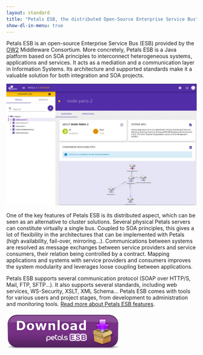 ```yaml
---
layout: standard
title: "Petals ESB, the distributed Open-Source Enterprise Service Bus"
show-dl-in-menu: true
---
```

Petals ESB is an open-source Enterprise Service Bus (ESB) provided by the [OW2](http://ow2.org) Middleware Consortium.
More concretely, Petals ESB is a Java platform based on SOA principles to interconnect heterogeneous systems, applications and services. It acts as a mediation and a communication layer in Information Systems. Its architecture and supported standards make it a valuable solution for both integration and SOA projects.

<div id="explanation-img-wrapper">
	<img id="explanation-img" src="/resources/images/topology-linagora-gso.jpeg" alt="Illustration of Petals' Cockpit" title="How Petals ESB can help you to build a SOA infrastructure">
</div>

One of the key features of Petals ESB is its distributed aspect, which can be seen as an alternative to cluster solutions.
Several physical Petals servers can constitute virtually a single bus. Coupled to SOA principles, this gives a lot of flexibility in the architectures that can be implemented with Petals (high availability, fail-over, mirroring...). Communications between systems are resolved as message exchanges between service providers and service consumers, their relation being controlled by a contract. Mapping applications and systems with service providers and consumers improves the system modularity and leverages loose coupling between applications.

Petals ESB supports several communication protocol (SOAP over HTTP/S, Mail, FTP, SFTP...). It also supports several standards, including web services, WS-Security, XSLT, XML Schema... Petals ESB comes with tools for various users and project stages, from development to administration and monitoring tools. [Read more about Petals ESB features](/html/overview.html).

<div id="download-img-wrapper">
	<a href="/html/download.html"><img src="/resources/images/download_petals-esb_3.1.png" alt="Download Petals ESB" /></a>
</div>
